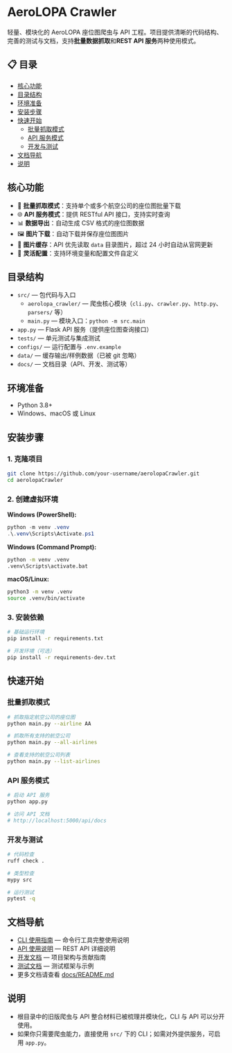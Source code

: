 # AeroLOPA Crawler

轻量、模块化的 AeroLOPA 座位图爬虫与 API 工程。项目提供清晰的代码结构、完善的测试与文档，支持**批量数据抓取**和**REST API 服务**两种使用模式。

## 📋 目录
- [核心功能](#核心功能)
- [目录结构](#目录结构)
- [环境准备](#环境准备)
- [安装步骤](#安装步骤)
- [快速开始](#快速开始)
  - [批量抓取模式](#批量抓取模式)
  - [API 服务模式](#api-服务模式)
  - [开发与测试](#开发与测试)
- [文档导航](#文档导航)
- [说明](#说明)

## 核心功能

- 🚀 **批量抓取模式**：支持单个或多个航空公司的座位图批量下载
- 🌐 **API 服务模式**：提供 RESTful API 接口，支持实时查询
- 📊 **数据导出**：自动生成 CSV 格式的座位图数据
- 🖼️ **图片下载**：自动下载并保存座位图图片
- 💾 **图片缓存**：API 优先读取 `data` 目录图片，超过 24 小时自动从官网更新
- 🔧 **灵活配置**：支持环境变量和配置文件自定义

## 目录结构

- `src/` — 包代码与入口  
  - `aerolopa_crawler/` — 爬虫核心模块（`cli.py`、`crawler.py`、`http.py`、`parsers/` 等）  
  - `main.py` — 模块入口：`python -m src.main`
- `app.py` — Flask API 服务（提供座位图查询接口）
- `tests/` — 单元测试与集成测试
- `configs/` — 运行配置与 `.env.example`
- `data/` — 缓存输出/样例数据（已被 git 忽略）
- `docs/` — 文档目录（API、开发、测试等）

## 环境准备

- Python 3.8+
- Windows、macOS 或 Linux

## 安装步骤

### 1. 克隆项目

```bash
git clone https://github.com/your-username/aerolopaCrawler.git
cd aerolopaCrawler
```

### 2. 创建虚拟环境

**Windows (PowerShell):**

```powershell
python -m venv .venv
.\.venv\Scripts\Activate.ps1
```

**Windows (Command Prompt):**

```cmd
python -m venv .venv
.venv\Scripts\activate.bat
```

**macOS/Linux:**

```bash
python3 -m venv .venv
source .venv/bin/activate
```

### 3. 安装依赖

```bash
# 基础运行环境
pip install -r requirements.txt

# 开发环境（可选）
pip install -r requirements-dev.txt
```

## 快速开始

### 批量抓取模式

```bash
# 抓取指定航空公司的座位图
python main.py --airline AA

# 抓取所有支持的航空公司
python main.py --all-airlines

# 查看支持的航空公司列表
python main.py --list-airlines
```

### API 服务模式

```bash
# 启动 API 服务
python app.py

# 访问 API 文档
# http://localhost:5000/api/docs
```

### 开发与测试

```bash
# 代码检查
ruff check .

# 类型检查
mypy src

# 运行测试
pytest -q
```

## 文档导航

- [CLI 使用指南](docs/CLI_USAGE.md) — 命令行工具完整使用说明
- [API 使用说明](docs/API_USAGE.md) — REST API 详细说明
- [开发文档](docs/DEVELOPMENT.md) — 项目架构与贡献指南
- [测试文档](docs/TESTING.md) — 测试框架与示例
- 更多文档请查看 [docs/README.md](docs/README.md)

## 说明

- 根目录中的旧版爬虫与 API 整合材料已被梳理并模块化，CLI 与 API 可以分开使用。
- 如果你只需要爬虫能力，直接使用 `src/` 下的 CLI；如需对外提供服务，可启用 `app.py`。

